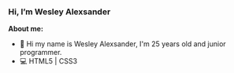 <h3>Hi, I’m Wesley Alexsander</h3>

**About me:**

- 📌 Hi my name is Wesley Alexsander, I'm 25 years old and junior programmer.
- 💻 HTML5 | CSS3
